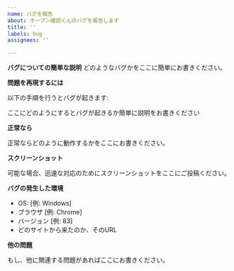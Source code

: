 ```yaml
---
name: バグを報告
about: オープン確認くんのバグを報告します
title: ''
labels: bug
assignees: ''

---
```


**バグについての簡単な説明**
どのようなバグかをここに簡単にお書きください。

**問題を再現するには**

以下の手順を行うとバグが起きます:

ここにどのようにするとバグが起きるか簡単に説明をお書きください

**正常なら**

正常ならどのように動作するかをここにお書きください。

**スクリーンショット**

可能な場合、迅速な対応のためにスクリーンショットをここにご投稿ください。

**バグの発生した環境**
 - OS: [例: Windows]
 - ブラウザ [例: Chrome]
 - バージョン [例: 83]
 - どのサイトから来たのか、そのURL

**他の問題**

もし、他に関連する問題があればここにお書きください。
